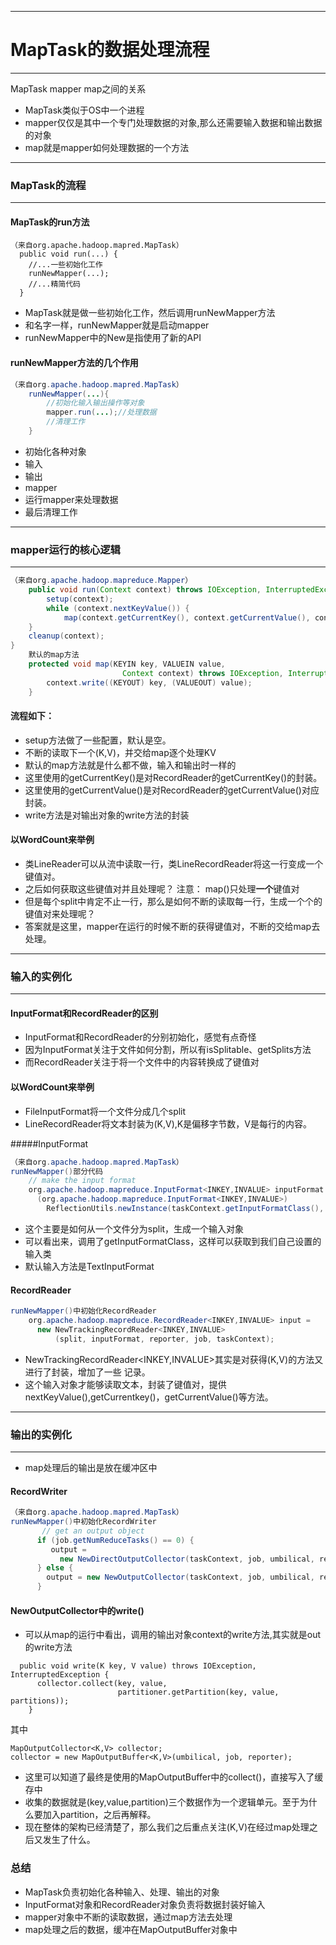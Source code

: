 ***
# MapTask的数据处理流程
***

MapTask mapper map之间的关系

* MapTask类似于OS中一个进程
* mapper仅仅是其中一个专门处理数据的对象,那么还需要输入数据和输出数据的对象
* map就是mapper如何处理数据的一个方法

***
### MapTask的流程
***

#### MapTask的run方法

```
（来自org.apache.hadoop.mapred.MapTask）
  public void run(...) {
    //...一些初始化工作
    runNewMapper(...);
    //...精简代码
  }
```

* MapTask就是做一些初始化工作，然后调用runNewMapper方法
* 和名字一样，runNewMapper就是启动mapper
* runNewMapper中的New是指使用了新的API

#### runNewMapper方法的几个作用

```java
（来自org.apache.hadoop.mapred.MapTask）
    runNewMapper(...){
        //初始化输入输出操作等对象
        mapper.run(...);//处理数据
        //清理工作
    }
```

* 初始化各种对象
 * 输入
 * 输出
 * mapper
* 运行mapper来处理数据
* 最后清理工作

***
### mapper运行的核心逻辑
***

```java
（来自org.apache.hadoop.mapreduce.Mapper）
    public void run(Context context) throws IOException, InterruptedException {
        setup(context);
        while (context.nextKeyValue()) {
            map(context.getCurrentKey(), context.getCurrentValue(), context);
    }
    cleanup(context);
}
    默认的map方法
    protected void map(KEYIN key, VALUEIN value, 
                         Context context) throws IOException, InterruptedException {
        context.write((KEYOUT) key, (VALUEOUT) value);
    }
```
#### 流程如下：
* setup方法做了一些配置，默认是空。
* 不断的读取下一个(K,V)，并交给map逐个处理KV
* 默认的map方法就是什么都不做，输入和输出时一样的
* 这里使用的getCurrentKey()是对RecordReader的getCurrentKey()的封装。
* 这里使用的getCurrentValue()是对RecordReader的getCurrentValue()对应封装。
* write方法是对输出对象的write方法的封装

#### 以WordCount来举例
* 类LineReader可以从流中读取一行，类LineRecordReader将这一行变成一个键值对。
* 之后如何获取这些键值对并且处理呢？  注意： map()只处理**一个**键值对
* 但是每个split中肯定不止一行，那么是如何不断的读取每一行，生成一个个的键值对来处理呢？
* 答案就是这里，mapper在运行的时候不断的获得键值对，不断的交给map去处理。

***
### 输入的实例化
***
#### InputFormat和RecordReader的区别
* InputFormat和RecordReader的分别初始化，感觉有点奇怪
* 因为InputFormat关注于文件如何分割，所以有isSplitable、getSplits方法
* 而RecordReader关注于将一个文件中的内容转换成了键值对

#### 以WordCount来举例
* FileInputFormat将一个文件分成几个split
* LineRecordReader将文本封装为(K,V),K是偏移字节数，V是每行的内容。

#####InputFormat
```java
（来自org.apache.hadoop.mapred.MapTask）
runNewMapper()部分代码
    // make the input format
    org.apache.hadoop.mapreduce.InputFormat<INKEY,INVALUE> inputFormat =
      (org.apache.hadoop.mapreduce.InputFormat<INKEY,INVALUE>)
        ReflectionUtils.newInstance(taskContext.getInputFormatClass(), job);
```

* 这个主要是如何从一个文件分为split，生成一个输入对象
* 可以看出来，调用了getInputFormatClass，这样可以获取到我们自己设置的输入类
* 默认输入方法是TextInputFormat

#### RecordReader

```java
runNewMapper()中初始化RecordReader
    org.apache.hadoop.mapreduce.RecordReader<INKEY,INVALUE> input =
      new NewTrackingRecordReader<INKEY,INVALUE>
          (split, inputFormat, reporter, job, taskContext);
```

* NewTrackingRecordReader&lt;INKEY,INVALUE>其实是对获得(K,V)的方法又进行了封装，增加了一些
记录。
* 这个输入对象才能够读取文本，封装了键值对，提供nextKeyValue(),getCurrentkey()，getCurrentValue()等方法。

***
### 输出的实例化
***
* map处理后的输出是放在缓冲区中

#### RecordWriter

```java
（来自org.apache.hadoop.mapred.MapTask）
runNewMapper()中初始化RecordWriter
       // get an output object
      if (job.getNumReduceTasks() == 0) {
         output =
           new NewDirectOutputCollector(taskContext, job, umbilical, reporter);
      } else {
        output = new NewOutputCollector(taskContext, job, umbilical, reporter);
      }
```

#### NewOutputCollector中的write()

* 可以从map的运行中看出，调用的输出对象context的write方法,其实就是out的write方法

```
  public void write(K key, V value) throws IOException, InterruptedException {
      collector.collect(key, value,
                        partitioner.getPartition(key, value, partitions));
    }
```

其中

```
MapOutputCollector<K,V> collector;
collector = new MapOutputBuffer<K,V>(umbilical, job, reporter);
```

* 这里可以知道了最终是使用的MapOutputBuffer中的collect()，直接写入了缓存中
* 收集的数据就是(key,value,partition)三个数据作为一个逻辑单元。至于为什么要加入partition，之后再解释。
* 现在整体的架构已经清楚了，那么我们之后重点关注(K,V)在经过map处理之后又发生了什么。

### 总结
* MapTask负责初始化各种输入、处理、输出的对象
* InputFormat对象和RecordReader对象负责将数据封装好输入
* mapper对象中不断的读取数据，通过map方法去处理
* map处理之后的数据，缓冲在MapOutputBuffer对象中
